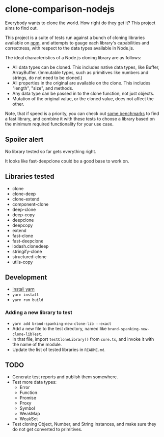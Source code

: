 # clone-comparison-nodejs

Everybody wants to clone the world. How right do they get it? This project aims to find out.

This project is a suite of tests run against a bunch of cloning libraries available on [npm](https://www.npmjs.com/), and attempts to gauge each library's capabilities and correctness, with respect to the data types available in Node.js.

The ideal characteristics of a Node.js cloning library are as follows:

- All data types can be cloned. This includes native data types, like Buffer, ArrayBuffer. (Immutable types, such as primitives like numbers and strings, do not need to be cloned.)
- All properties in the original are available on the clone. This includes "length", "size", and methods.
- Any data type can be passed in to the clone function, not just objects.
- Mutation of the original value, or the cloned value, does not affect the other.

Note, that if speed is a priority, you can check out [some benchmarks](https://github.com/ahmadnassri/benchmark-node-clone) to find a fast library, and combine it with these tests to choose a library based on the minimum required functionality for your use case.

## Spoiler alert

No library tested so far gets everything right.

It looks like fast-deepclone could be a good base to work on. 

## Libraries tested

- clone
- clone-deep
- clone-extend
- component-clone
- deep-clone
- deep-copy
- deepclone
- deepcopy
- extend
- fast-clone
- fast-deepclone
- lodash.clonedeep
- stringify-clone
- structured-clone
- utils-copy

## Development

- [Install yarn](https://yarnpkg.com/en/docs/install)
- `yarn install`
- `yarn run build`

### Adding a new library to test

- `yarn add brand-spanking-new-clone-lib --exact`
- Add a new file to the test directory, named like `brand-spanking-new-clone-libTest`.
- In that file, import `testCloneLibrary()` from `core.ts`, and invoke it with the name of the module.
- Update the list of tested libraries in `README.md`.

## TODO

- Generate test reports and publish them somewhere.
- Test more data types:
  - Error
  - Function
  - Promise
  - Proxy
  - Symbol
  - WeakMap
  - WeakSet
- Test cloning Object, Number, and String instances, and make sure they do not get converted to primitives.
